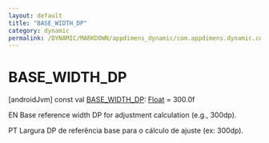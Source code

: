 ```yaml
---
layout: default
title: "BASE_WIDTH_DP"
category: dynamic
permalink: /DYNAMIC/MARKDOWN/appdimens_dynamic/com.appdimens.dynamic.compose/-app-dimens-adjustment-factors/-b-a-s-e_-w-i-d-t-h_-d-p.html
---
```


# BASE_WIDTH_DP

[androidJvm]
const val [BASE_WIDTH_DP](-b-a-s-e_-w-i-d-t-h_-d-p.md): [Float](https://kotlinlang.org/api/core/kotlin-stdlib/kotlin/-float/index.html) = 300.0f

EN Base reference width DP for adjustment calculation (e.g., 300dp).

PT Largura DP de referência base para o cálculo de ajuste (ex: 300dp).